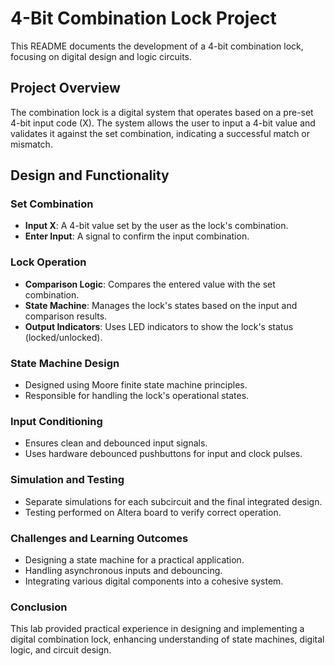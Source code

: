 # 4-Bit Combination Lock Project

This README documents the development of a 4-bit combination lock, focusing on digital design and logic circuits.

## Project Overview

The combination lock is a digital system that operates based on a pre-set 4-bit input code (X). The system allows the user to input a 4-bit value and validates it against the set combination, indicating a successful match or mismatch.

## Design and Functionality

### Set Combination

- **Input X**: A 4-bit value set by the user as the lock's combination.
- **Enter Input**: A signal to confirm the input combination.

### Lock Operation

- **Comparison Logic**: Compares the entered value with the set combination.
- **State Machine**: Manages the lock's states based on the input and comparison results.
- **Output Indicators**: Uses LED indicators to show the lock's status (locked/unlocked).


### State Machine Design

- Designed using Moore finite state machine principles.
- Responsible for handling the lock's operational states.

### Input Conditioning

- Ensures clean and debounced input signals.
- Uses hardware debounced pushbuttons for input and clock pulses.

### Simulation and Testing

- Separate simulations for each subcircuit and the final integrated design.
- Testing performed on Altera board to verify correct operation.

### Challenges and Learning Outcomes

- Designing a state machine for a practical application.
- Handling asynchronous inputs and debouncing.
- Integrating various digital components into a cohesive system.

### Conclusion

This lab provided practical experience in designing and implementing a digital combination lock, enhancing understanding of state machines, digital logic, and circuit design.
